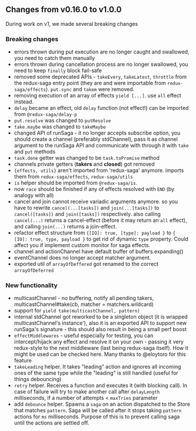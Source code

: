 ## Changes from v0.16.0 to v1.0.0
During work on v1, we made several breaking changes

### Breaking changes
- errors thrown during put execution are no longer caught and swallowed, you need to catch them manually
- errors thrown during cancellation process are no longer swallowed, you need to keep `finally` block fail-safe
- removed some deprecated APIs - `takeEvery`, `takeLatest`, `throttle` from the redux-saga entry point (they are and were importable from `redux-saga/effects`). `put.sync` and `takem` were removed.
- removing execution of an array of effects `yield [...]`. use `all` effect instead.
- `delay` became an effect, old `delay` function (not effect!) can be imported from `@redux-saga/delay-p`
- `put.resolve` was changed to `putResolve`
- `take.maybe` was changed to `takeMaybe`
- changed API of runSaga - it no longer accepts subscribe option, you should create a channel (preferably stdChannel), pass it as channel argument to the runSaga API and communicate with through it with `take` and `put` methods
- `task.done` getter was changed to be `task.toPromise` method
- channels private getters (__takers__ and __closed__) got removed
- `{effects, utils}` aren't imported from 'redux-saga' anymore. imports them from `redux-saga/effects`, `redux-saga/utils`
- `is` helper should be imported from `@redux-saga/is`.
- now `race` should be finished if any of effects resolved with `END` (by analogy with all)
- cancel and join cannot receive variadic arguments anymore. so you have to rewrite `cancel(...[tasks])` and `join(...[tasks])` to `cancel([tasks])` and `join([tasks])` respectively. also calling `cancel(...)` returns a cancel-effect (before it may return an `all` effect), and calling `join(...)` returns a join-effect.
- refactor effect structure from `{[IO]: true, [type]: payload }` to `{ [IO]: true, type, payload }` to get rid of dynamic `type` property. Could affect you if implement custom monitor for saga effects.
- channel and actionChannel have default buffer of buffers.expanding()
- eventChannel does no longer accept matcher argument.
- exported util of `arrayOfDeffered` got renamed to the correct `arrayOfDeferred`

### New functionality
- multicastChannel - no buffering, notify all pending takers, multicastChannel#take(cb, matcher = matchers.wildcard)
- support for `yield take(multicastChannel, pattern)`
- internal stdChannel got reworked to be a singleton object (it is wrapped multicastChannel's instance'), also it is an exported API to support new runSaga's signature - this should also result in being a small perf boost
- `effectMiddlewares` - useful especially for testing, you can intercept/hijack any effect and resolve it on your own - passing it very redux-style to the next middleware (last being redux-saga itself). How it might be used can be checked here. Many thanks to @eloytoro for this feature
- `takeLeading` helper. It takes "leading" action and ignores all incoming ones of the same type while the "leading" is still handled (useful for things debouncing)
- `retry` helper. Receives a function and executes it (with blocking call). In case of failure will try to make another call after `delayLength` milliseconds, if a number of attempts < `maxTries` parameter
- add `debounce` helper. Spawns a `saga` on an action dispatched to the Store that matches `pattern`. Saga will be called after it stops taking `pattern` actions for `ms` milliseconds. Purpose of this is to prevent calling saga until the actions are settled off.
